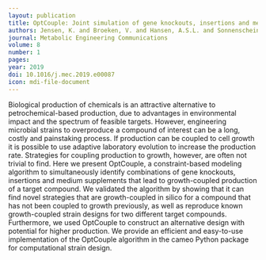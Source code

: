 ```yaml
---
layout: publication
title: OptCouple: Joint simulation of gene knockouts, insertions and medium modifications for prediction of growth-coupled strain designs
authors: Jensen, K. and Broeken, V. and Hansen, A.S.L. and Sonnenschein, N. and Herrgard, M.J.
journal: Metabolic Engineering Communications
volume: 8
number: 1
pages: 
year: 2019
doi: 10.1016/j.mec.2019.e00087
icon: mdi-file-document
---
```

Biological production of chemicals is an attractive alternative to petrochemical-based production, due to advantages in environmental impact and the spectrum of feasible targets. However, engineering microbial strains to overproduce a compound of interest can be a long, costly and painstaking process. If production can be coupled to cell growth it is possible to use adaptive laboratory evolution to increase the production rate. Strategies for coupling production to growth, however, are often not trivial to find. Here we present OptCouple, a constraint-based modeling algorithm to simultaneously identify combinations of gene knockouts, insertions and medium supplements that lead to growth-coupled production of a target compound. We validated the algorithm by showing that it can find novel strategies that are growth-coupled in silico for a compound that has not been coupled to growth previously, as well as reproduce known growth-coupled strain designs for two different target compounds. Furthermore, we used OptCouple to construct an alternative design with potential for higher production. We provide an efficient and easy-to-use implementation of the OptCouple algorithm in the cameo Python package for computational strain design.